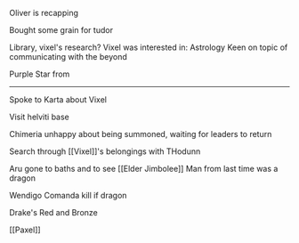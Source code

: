 Oliver is recapping

Bought some grain for tudor



Library, vixel's research?
Vixel was interested in: 
	Astrology
		Keen on topic of communicating with the beyond


Purple Star from 



<hr>


Spoke to Karta about Vixel


Visit helviti base

Chimeria unhappy about being summoned, waiting for leaders to return

Search through [[Vixel]]'s belongings with THodunn

Aru gone to baths and to see [[Elder Jimbolee]]
Man from last time was a dragon

Wendigo Comanda kill if dragon

Drake's Red and Bronze

[[Paxel]]











